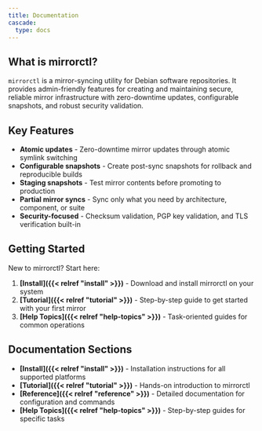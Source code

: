 ```yaml
---
title: Documentation
cascade:
  type: docs
---
```


## What is mirrorctl?

`mirrorctl` is a mirror-syncing utility for Debian software repositories. It provides
admin-friendly features for creating and maintaining secure, reliable mirror infrastructure with
zero-downtime updates, configurable snapshots, and robust security validation.

## Key Features

- **Atomic updates** - Zero-downtime mirror updates through atomic symlink switching
- **Configurable snapshots** - Create post-sync snapshots for rollback and reproducible builds
- **Staging snapshots** - Test mirror contents before promoting to production
- **Partial mirror syncs** - Sync only what you need by architecture, component, or suite
- **Security-focused** - Checksum validation, PGP key validation, and TLS verification built-in

## Getting Started

New to mirrorctl? Start here:

1. **[Install]({{< relref "install" >}})** - Download and install mirrorctl on your system
2. **[Tutorial]({{< relref "tutorial" >}})** - Step-by-step guide to get started with your first
   mirror
3. **[Help Topics]({{< relref "help-topics" >}})** - Task-oriented guides for common operations

## Documentation Sections

- **[Install]({{< relref "install" >}})** - Installation instructions for all supported platforms
- **[Tutorial]({{< relref "tutorial" >}})** - Hands-on introduction to mirrorctl
- **[Reference]({{< relref "reference" >}})** - Detailed documentation for configuration and
  commands
- **[Help Topics]({{< relref "help-topics" >}})** - Step-by-step guides for specific tasks
